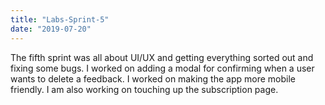 ```yaml
---
title: "Labs-Sprint-5"
date: "2019-07-20"
---
```


The fifth sprint was all about UI/UX and getting everything sorted out and fixing some bugs. I worked on adding a modal for confirming when a user wants to delete a feedback. I worked on making the app more mobile friendly. I am also working on touching up the subscription page. 